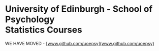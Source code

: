 # University of Edinburgh - School of Psychology<br>Statistics Courses






WE HAVE MOVED - 
[www.github.com/uoepsy](www.github.com/uoepsy)

